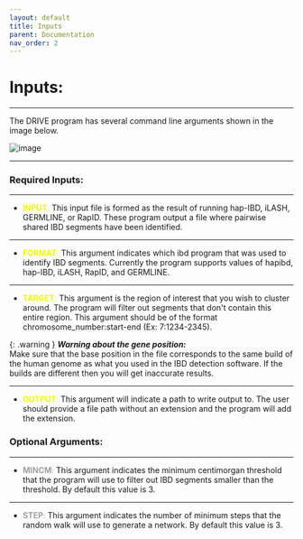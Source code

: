 ```yaml
---
layout: default 
title: Inputs
parent: Documentation
nav_order: 2
---
```

# Inputs:
---
The DRIVE program has several command line arguments shown in the image below. 

![image](https://belowlab.github.io/drive/assets/images/DRIVE_cli_options.png)



---

### Required Inputs:
---
* <span style="color: #F0FF00">**INPUT**:</span> This input file is formed as the result of running hap-IBD, iLASH, GERMLINE, or RapID. These program output a file where pairwise shared IBD segments have been identified.

---

* <span style="color: #F0FF00">**FORMAT**:</span> This argument indicates which ibd program that was used to identify IBD segments. Currently the program supports values of hapibd, hap-IBD, iLASH, RapID, and GERMLINE.

---

* <span style="color: #F0FF00">**TARGET**:</span> This argument is the region of interest that you wish to cluster around. The program will filter out segments that don't contain this entire region. This argument should be of the format chromosome_number:start-end (Ex: 7:1234-2345).


{: .warning }
***Warning about the gene position:***<br>
Make sure that the base position in the file corresponds to the same build of the human genome as what you used in the IBD detection software. If the builds are different then you will get inaccurate results.


---

* <span style="color: #F0FF00">**OUTPUT**:</span> This argument will indicate a path to write output to. The user should provide a file path without an extension and the program will add the extension.

### Optional Arguments:
---

* <span style="color: #A0A0A0">**MINCM**:</span> This argument indicates the minimum centimorgan threshold that the program will use to filter out IBD segments smaller than the threshold. By default this value is 3.

---
* <span style="color: #A0A0A0">**STEP**:</span> This argument indicates the number of minimum steps that the random walk will use to generate a network. By default this value is 3.
